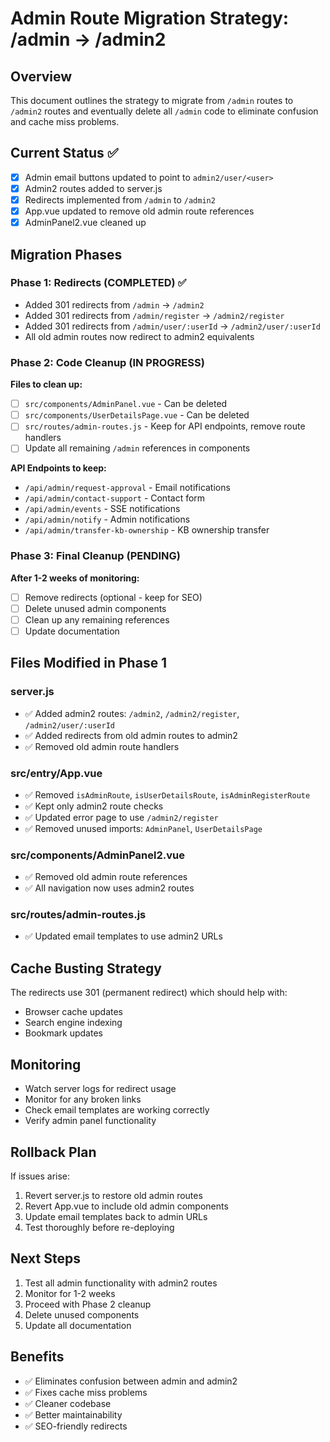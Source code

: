 # Admin Route Migration Strategy: /admin → /admin2

## Overview
This document outlines the strategy to migrate from `/admin` routes to `/admin2` routes and eventually delete all `/admin` code to eliminate confusion and cache miss problems.

## Current Status ✅
- [x] Admin email buttons updated to point to `admin2/user/<user>`
- [x] Admin2 routes added to server.js
- [x] Redirects implemented from `/admin` to `/admin2`
- [x] App.vue updated to remove old admin route references
- [x] AdminPanel2.vue cleaned up

## Migration Phases

### Phase 1: Redirects (COMPLETED) ✅
- Added 301 redirects from `/admin` → `/admin2`
- Added 301 redirects from `/admin/register` → `/admin2/register`
- Added 301 redirects from `/admin/user/:userId` → `/admin2/user/:userId`
- All old admin routes now redirect to admin2 equivalents

### Phase 2: Code Cleanup (IN PROGRESS)
**Files to clean up:**
- [ ] `src/components/AdminPanel.vue` - Can be deleted
- [ ] `src/components/UserDetailsPage.vue` - Can be deleted
- [ ] `src/routes/admin-routes.js` - Keep for API endpoints, remove route handlers
- [ ] Update all remaining `/admin` references in components

**API Endpoints to keep:**
- `/api/admin/request-approval` - Email notifications
- `/api/admin/contact-support` - Contact form
- `/api/admin/events` - SSE notifications
- `/api/admin/notify` - Admin notifications
- `/api/admin/transfer-kb-ownership` - KB ownership transfer

### Phase 3: Final Cleanup (PENDING)
**After 1-2 weeks of monitoring:**
- [ ] Remove redirects (optional - keep for SEO)
- [ ] Delete unused admin components
- [ ] Clean up any remaining references
- [ ] Update documentation

## Files Modified in Phase 1

### server.js
- ✅ Added admin2 routes: `/admin2`, `/admin2/register`, `/admin2/user/:userId`
- ✅ Added redirects from old admin routes to admin2
- ✅ Removed old admin route handlers

### src/entry/App.vue
- ✅ Removed `isAdminRoute`, `isUserDetailsRoute`, `isAdminRegisterRoute`
- ✅ Kept only admin2 route checks
- ✅ Updated error page to use `/admin2/register`
- ✅ Removed unused imports: `AdminPanel`, `UserDetailsPage`

### src/components/AdminPanel2.vue
- ✅ Removed old admin route references
- ✅ All navigation now uses admin2 routes

### src/routes/admin-routes.js
- ✅ Updated email templates to use admin2 URLs

## Cache Busting Strategy
The redirects use 301 (permanent redirect) which should help with:
- Browser cache updates
- Search engine indexing
- Bookmark updates

## Monitoring
- Watch server logs for redirect usage
- Monitor for any broken links
- Check email templates are working correctly
- Verify admin panel functionality

## Rollback Plan
If issues arise:
1. Revert server.js to restore old admin routes
2. Revert App.vue to include old admin components
3. Update email templates back to admin URLs
4. Test thoroughly before re-deploying

## Next Steps
1. Test all admin functionality with admin2 routes
2. Monitor for 1-2 weeks
3. Proceed with Phase 2 cleanup
4. Delete unused components
5. Update all documentation

## Benefits
- ✅ Eliminates confusion between admin and admin2
- ✅ Fixes cache miss problems
- ✅ Cleaner codebase
- ✅ Better maintainability
- ✅ SEO-friendly redirects
